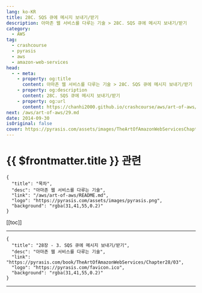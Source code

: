 ```yaml
---
lang: ko-KR
title: 28C. SQS 큐에 메시지 보내기/받기
description: 아마존 웹 서비스를 다루는 기술 > 28C. SQS 큐에 메시지 보내기/받기
category:
  - AWS
tag: 
  - crashcourse
  - pyrasis
  - aws 
  - amazon-web-services
head:
  - - meta:
    - property: og:title
      content: 아마존 웹 서비스를 다루는 기술 > 28C. SQS 큐에 메시지 보내기/받기
    - property: og:description
      content: 28C. SQS 큐에 메시지 보내기/받기
    - property: og:url
      content: https://chanhi2000.github.io/crashcourse/aws/art-of-aws/28C.html
next: /aws/art-of-aws/29.md
date: 2014-09-30
isOriginal: false
cover: https://pyrasis.com/assets/images/TheArtOfAmazonWebServicesChapter28/14_.png
---
```


# {{ $frontmatter.title }} 관련

```component VPCard
{
  "title": "목차",
  "desc": "아마존 웹 서비스를 다루는 기술",
  "link": "/aws/art-of-aws/README.md",
  "logo": "https://pyrasis.com/assets/images/pyrasis.png",
  "background": "rgba(31,41,55,0.2)"
}
```

[[toc]]

---

```component VPCard
{
  "title": "28장 - 3. SQS 큐에 메시지 보내기/받기",
  "desc": "아마존 웹 서비스를 다루는 기술",
  "link": "https://pyrasis.com/book/TheArtOfAmazonWebServices/Chapter28/03",
  "logo": "https://pyrasis.com/favicon.ico",
  "background": "rgba(31,41,55,0.2)"
}
```

<!-- TODO: 작성 -->

---

<TagLinks />